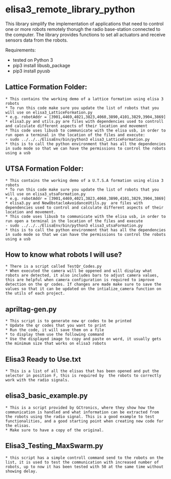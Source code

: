 # elisa3_remote_library_python
This library simplify the implementation of applications that need to control one or more robots remotely thorugh the radio base-station connected to the computer. The library provides functions to set all actuators and receive sensors data from the robots.

Requirements:
* tested on Python 3
* pip3 install libusb_package
* pip3 install pyusb

## Lattice Formation Folder:
    * This contains the working demo of a lattice formation using elisa 3 robots
    * To run this code make sure you update the list of robots that you will use on elisa3_LatticeFormation.py
    * e.g. robotAddr = [3901,4469,4021,3823,4060,3890,4101,3829,3904,3869]
    * elisa3.py and utils.py are files with dependencies used to controll and calculate different aspects of their location and movement
    * This code uses libusb to communicate with the elisa usb, in order to run open a terminal in the location of the files and execute:
    - sudo ../../../ElisaEnv/bin/python3 elisa3_LatticeFormation.py
    * this is to call the python environment that has all the dependencies in sudo mode so that we can have the permissions to control the robots using a usb

## UTSA Formation Folder:
    * This contains the working demo of a U.T.S.A formation using elisa 3 robots
    * To run this code make sure you update the list of robots that you will use on elisa3_utsaFormation.py
    * e.g. robotAddr = [3901,4469,4021,3823,4060,3890,4101,3829,3904,3869]
    * elisa3.py and NewObstacleAvoidanceUtils.py  are files with dependencies used to control and calculate different aspects of their location and movement.
    * This code uses libusb to communicate with the elisa usb, in order to run open a terminal in the location of the files and execute
    - sudo ../../../ElisaEnv/bin/python3 elisa3_utsaFormation.py
    * this is to call the python environment that has all the dependencies in sudo mode so that we can have the permissions to control the robots using a usb

## How to know what robots I will use?
    * There is a script called TestQr_Codes.py
    * When executed the camera will be oppened and will display what robots are detected, it also includes bars to adjust camera values, this are helpful when camera configuration is required to improve detection on the qr codes. If changes are made make sure to save the values so that it can be updated on the intialize_camera function on the utils of each project.

## apriltag-gen.py
    * This script is to generate new qr codes to be printed
    * Update the qr codes that you want to print
    * Run the code, it will save them on a file
    * to display them use the following command
    * Use the displayed image to copy and paste on word, it usually gets the minimum size that works on elisa3 robots

## Elisa3 Ready to Use.txt
    * This is a list of all the elisas that has been opened and put the selector in position F, this is required by  the robots to correctly work with the radio signals.

## elisa3_basic_example.py
    * This is a script provided by GCtronics, where they show how the communication is handled and what information can be extracted from the robots using the radio signal. This is a good example to test functionalities, and a good starting point when creating new code for the elisas.
    * Make sure to have a copy of the original.

## Elisa3_Testing_MaxSwarm.py
    * this script has a simple controll command send to the robots on the list, it is used to test the communication with increased number of robots, up to now it has been tested with 50 at the same time without showing delay.
